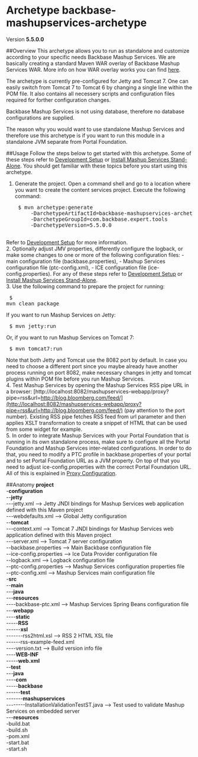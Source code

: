 # Archetype backbase-mashupservices-archetype

Version **5.5.0.0**

##Overview
This archetype allows you to run as standalone and customize according to your specific needs Backbase Mashup Services. We are basically creating a standard Maven WAR overlay of Backbase Mashup Services WAR. More info on how WAR overlay works you can find [here](http://maven.apache.org/plugins/maven-war-plugin/overlays.html).

The archetype is currently pre-configured for Jetty and Tomcat 7. One can easily switch from Tomcat 7 to Tomcat 6 by changing a single line within the POM file. It also contains all necessery scripts and configuration files required for forther configuration changes. 

Backbase Mashup Services is not using database, therefore no database configurations are supplied.

The reason why you would want to use standalone Mashup Services and therefore use this archetype is if you want to run this module in a standalone JVM separate from Portal Foundation.

##Usage
Follow the steps below to get started with this archetype. Some of these steps refer to [Development Setup](https://my.backbase.com/resources/documentation/portal/devd_mave.html) or [Install Mashup Services Stand-Alone](https://my.backbase.com/resources/documentation/portal/inst_tcat.html#inst_tcat_mash). You should get familiar with these topics before you start using this archetype.

1. Generate the project. Open a command shell and go to a location where you want to create the content services project. Execute the following command:
	<pre>
    $ mvn archetype:generate
        -DarchetypeArtifactId=backbase-mashupservices-archetype
        -DarchetypeGroupId=com.backbase.expert.tools
        -DarchetypeVersion=5.5.0.0
    </pre>
Refer to [Development Setup](https://my.backbase.com/resources/documentation/portal/devd_mave.html) for more information.  
2. Optionally adjust JMV properties, differently configure the logback, or make some changes to one or more of the following configuration files:
    - main configuration file (backbase.properties),
    - Mashup Services configuration file (ptc-config.xml),
    - ICE configuration file (ice-config.properties).
For any of these steps refer to [Development Setup](https://my.backbase.com/resources/documentation/portal/devd_mave.html) or [Install Mashup Services Stand-Alone](https://my.backbase.com/resources/documentation/portal/inst_tcat.html#inst_tcat_mash).  
3. Use the following command to prepare the project for running:
    <pre>
    $ mvn clean package
    </pre>
If you want to run Mashup Services on Jetty:  
    <pre>
    $ mvn jetty:run
    </pre>
Or, if you want to run Mashup Services on Tomcat 7:
    <pre>
    $ mvn tomcat7:run
    </pre>
Note that both Jetty and Tomcat use the 8082 port by default. In case you need to choose a different port since you maybe already have another process running on port 8082, make necessary changes in jetty and tomcat plugins within POM file before you run Mashup Services.  
4. Test Mashup Services by opening the Mashup Services RSS pipe URL in a browser: [http://localhost:8082/mashupservices-webapp/proxy?pipe=rss&url=http://blog.bloomberg.com/feed/](http://localhost:8082/mashupservices-webapp/proxy?pipe=rss&url=http://blog.bloomberg.com/feed/) (pay attention to the port number). Existing RSS pipe fetches RSS feed from url parameter and then applies XSLT transformation to create a snippet of HTML that can be used from some widget for example.  
5. In order to integrate Mashup Services with your Portal Foundation that is running in its own standalone process, make sure to configure all the Portal Foundation and Mashup Services inter-related configurations. In order to do that, you need to modify a PTC profile in backbase.properties of your portal and to set Portal Foundation URL as a JVM property. On top of that you need to adjust ice-config.properties with the correct Portal Foundation URL. All of this is explained in [Proxy Configuration](https://my.backbase.com/resources/documentation/portal/inst_conf.html#inst_conf_prox).  

##Anatomy
**project**  
-**configuration**  
--**jetty**  
---jetty.xml --> Jetty JNDI bindings for Mashup Services web application defined with this Maven project  
---webdefaults.xml --> Global Jetty configuration  
--**tomcat**  
---context.xml --> Tomcat 7 JNDI bindings for Mashup Services web application defined with this Maven project  
---server.xml --> Tomcat 7 server configuration  
--backbase.properties --> Main Backbase configuration file  
--ice-config.properties --> Ice Data Provider configuration file  
--logback.xml --> Logback configuration file  
--ptc-config.properties --> Mashup Services configuration properties file  
--ptc-config.xml --> Mashup Services main configuration file  
-**src**  
--**main**  
---**java**  
---**resources**  
----backbase-ptc.xml --> Mashup Services Spring Beans configuration file  
---**webapp**  
----**static**  
-----**RSS**  
------**xsl**  
-------rss2html.xsl --> RSS 2 HTML XSL file  
------rss-example-feed.xml  
----version.txt --> Build version info file  
----**WEB-INF**  
-----**web.xml**  
--**test**  
---**java**  
----**com**  
-----**backbase**  
------**test**  
-------**mashupservices**  
--------InstallationValidationTestST.java --> Test used to validate Mashup Services on embedded server  
---**resources**  
-build.bat  
-build.sh  
-pom.xml  
-start.bat  
-start.sh  
